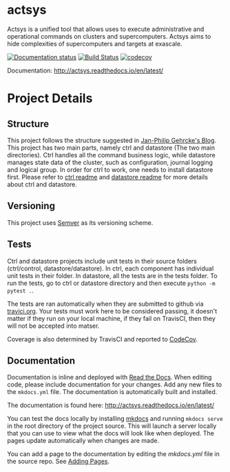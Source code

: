 # actsys
Actsys is a unified tool that allows uses to execute administrative and operational commands on clusters and supercomputers. Actsys aims to hide complexities of supercomputers and targets at exascale. 

[![Documentation status](https://readthedocs.org/projects/actsys/badge/?version=latest)](http://actsys.readthedocs.io/en/latest/) [![Build Status](https://travis-ci.org/intel-ctrlsys/actsys.svg?branch=master)](https://travis-ci.org/intel-ctrlsys/actsys) [![codecov](https://codecov.io/gh/intel-ctrlsys/actsys/branch/master/graph/badge.svg)](https://codecov.io/gh/intel-ctrlsys/actsys)

Documentation: http://actsys.readthedocs.io/en/latest/

# Project Details

## Structure

This project follows the structure suggested in [Jan-Philip Gehrcke's Blog](https://gehrcke.de/2014/02/distributing-a-python-command-line-application/).
This project has two main parts, namely ctrl and datastore (The two main directories). Ctrl handles all the command business logic, while datastore manages state data of the cluster, such as configuration, journal logging and logical group. In order for ctrl to work, one needs to install datastore first. Please refer to [ctrl readme](https://github.com/intel-ctrlsys/actsys/blob/master/ctrl/README.md) and [datastore readme](https://github.com/intel-ctrlsys/actsys/blob/master/datastore/README.md) for more details about ctrl and datastore.

## Versioning

This project uses [Semver](http://semver.org/) as its versioning scheme.

## Tests

Ctrl and datastore projects include unit tests in their source folders (ctrl/control, datastore/datastore). In ctrl, each component has individual unit tests in their folder. In datastore, all the tests are in the tests folder. To run the tests, go to ctrl or datastore directory and then execute `python -m pytest .`.

The tests are ran automatically when they are submitted to github via [travici.org](https://travis-ci.org/intel-ctrlsys/actsys). Your tests must work here to be considered passing, it doesn't matter if they run on your local machine, if they fail on TravisCI, then they will not be accepted into matser.

Coverage is also determined by TravisCI and reported to [CodeCov](https://codecov.io/gh/intel-ctrlsys/actsys).

## Documentation

Documentation is inline and deployed with [Read the Docs](http://actsys.readthedocs.io/en/latest/). When editing code, please include documentation for your changes. Add any new files to the `mkdocs.yml` file. The documentation is automatically built and installed.

The documentation is found here: http://actsys.readthedocs.io/en/latest/

You can test the docs locally by installing [mkdocs](http://www.mkdocs.org/) and running `mkdocs serve` in the root directory of the project source. This will launch a server locally that you can use to view what the docs will look like when deployed. The pages update automatically when changes are made.

You can add a page to the documentation by editing the *mkdocs.yml* file in the source repo. See [Adding Pages](http://www.mkdocs.org/#adding-pages).
